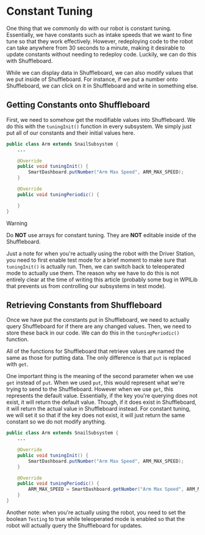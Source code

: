 # Constant Tuning

One thing that we commonly do with our robot is constant tuning. Essentially, we have constants such as intake speeds that we want to fine tune so that they work effectively. However, redeploying code to the robot can take anywhere from 30 seconds to a minute, making it desirable to update constants without needing to redeploy code. Luckily, we can do this with Shuffleboard.

While we can display data in Shuffleboard, we can also modify values that we put inside of Shuffleboard. For instance, if we put a number onto Shuffleboard, we can click on it in Shuffleboard and write in something else.

## Getting Constants onto Shuffleboard

First, we need to somehow get the modifiable values into Shuffleboard. We do this with the `tuningInit()` function in every subsystem. We simply just put all of our constants and their initial values here.

```java
public class Arm extends SnailSubsystem {
    ...

    @Override
    public void tuningInit() {
        SmartDashboard.putNumber("Arm Max Speed", ARM_MAX_SPEED);
    }

    @Override
    public void tuningPeriodic() {

    }
}
```

> [!WARNING]
> Do **NOT** use arrays for constant tuning. They are **NOT** editable inside of the Shuffleboard.

Just a note for when you're actually using the robot with the Driver Station, you need to first enable test mode for a brief moment to make sure that `tuningInit()` is actually run. Then, we can switch back to teleoperated mode to actually use them. The reason why we have to do this is not entirely clear at the time of writing this article (probably some bug in WPILib that prevents us from controlling our subsystems in test mode).

## Retrieving Constants from Shuffleboard

Once we have put the constants put in Shuffleboard, we need to actually query Shuffleboard for if there are any changed values. Then, we need to store these back in our code. We can do this in the `tuningPeriodic()` function.

All of the functions for Shuffleboard that retrieve values are named the same as those for putting data. The only difference is that `put` is replaced with `get`.

One important thing is the meaning of the second parameter when we use `get` instead of `put`. When we used `put`, this would represent what we're trying to send to the Shuffleboard. However when we use `get`, this represents the default value. Essentially, if the key you're querying does not exist, it will return the default value. Though, if it does exist in Shuffleboard, it will return the actual value in Shuffleboard instead. For constant tuning, we will set it so that if the key does not exist, it will just return the same constant so we do not modify anything.

```java
public class Arm extends SnailSubsystem {
    ...

    @Override
    public void tuningInit() {
        SmartDashboard.putNumber("Arm Max Speed", ARM_MAX_SPEED);
    }

    @Override
    public void tuningPeriodic() {
        ARM_MAX_SPEED = SmartDashboard.getNumber("Arm Max Speed", ARM_MAX_SPEED);
    }
}
```

Another note: when you're actually using the robot, you need to set the boolean `Testing` to true while teleoperated mode is enabled so that the robot will actually query the Shuffleboard for updates.

